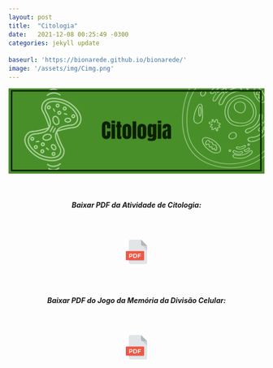 ```yaml
---
layout: post
title:  "Citologia"
date:   2021-12-08 00:25:49 -0300
categories: jekyll update 

baseurl: 'https://bionarede.github.io/bionarede/'
image: '/assets/img/Cimg.png'
---
```

[comment]: <> 


![citologia](/assets/img/citologia.png)


<br>

<h5 style="text-align: center;">Baixar PDF da Atividade de Citologia:</h5>

<br>

<h5 style="text-align: center;"><a href="https://drive.google.com/u/0/uc?id=1NY5S3GbTeDSWX6kQHPDNbNgCpKTsejVU&export=download"><img src="/assets/img/pdf.png" width="48" height="48"></a></h5>

<br>

<h5 style="text-align: center;">Baixar PDF do Jogo da Memória da Divisão Celular:</h5>

<br>

<h5 style="text-align: center;"><a href="https://drive.google.com/u/0/uc?id=1djcWzTf6lAelH4tWDVyGaslZW0Yt76wj&export=download"><img src="/assets/img/pdf.png" width="48" height="48"></a></h5>

<br>